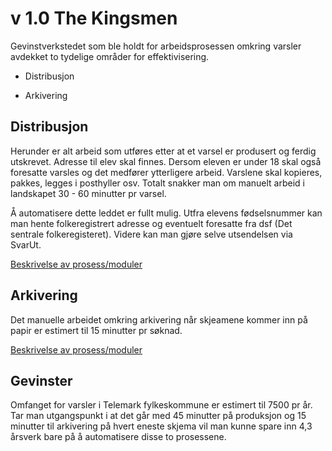 # v 1.0 The Kingsmen

Gevinstverkstedet som ble holdt for arbeidsprosessen omkring varsler avdekket to tydelige områder for effektivisering.

- Distribusjon

- Arkivering

## Distribusjon
Herunder er alt arbeid som utføres etter at et varsel er produsert og ferdig utskrevet.
Adresse til elev skal finnes. Dersom eleven er under 18 skal også foresatte varsles og det medfører ytterligere arbeid.
Varslene skal kopieres, pakkes, legges i posthyller osv. Totalt snakker man om manuelt arbeid i landskapet 30 - 60 minutter pr varsel.

Å automatisere dette leddet er fullt mulig. 
Utfra elevens fødselsnummer kan man hente folkeregistrert adresse og eventuelt foresatte fra dsf (Det sentrale folkeregisteret).
Videre kan man gjøre selve utsendelsen via SvarUt.

[Beskrivelse av prosess/moduler](../modules/distribution.md)

## Arkivering
Det manuelle arbeidet omkring arkivering når skjeamene kommer inn på papir er estimert til 15 minutter pr søknad.

[Beskrivelse av prosess/moduler](../modules/archive.md)

## Gevinster
Omfanget for varsler i Telemark fylkeskommune er estimert til 7500 pr år.
Tar man utgangspunkt i at det går med 45 minutter på produksjon og 15 minutter til arkivering på hvert eneste skjema vil man kunne spare inn 4,3 årsverk bare på å automatisere disse to prosessene.
